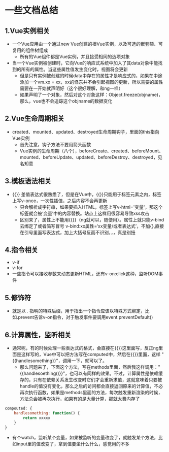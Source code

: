 # 一些文档总结

## 1.Vue实例相关
- 一个Vue应用由一个通过new Vue创建的根Vue实例，以及可选的嵌套额、可复用的组件树组成
    - 所有的Vue组件都是Vue实例，并且接受相同的选项对象
- 当一个Vue实例被创建时，它向Vue的响应式系统中加入了其data对象中能找到的所有的属性。当这些属性值发生变化时，视图将会更新
    - 但是只有实例被创建的时候data中存在的属性才是响应式的，如果在中途添加一个vm.xx = xx，xx的怪东并不会引起视图的更新，所以需要的属性需要在一开始就声明好（这个很好理解，和ng一样）
    - 如果声明了一个对象，然后对这个对象这样：Object.freeze(objname)，那么，vue也不会追踪这个objname的数据变化

## 2.Vue生命周期相关
- created、mounted、updated、destroyed生命周期钩子，里面的this指向Vue实例
    - 首先注意，钩子方法不要用箭头函数
    - Vue实例的生命周期（八个），beforeCreate、created、beforeMount、mounted、beforeUpdate、updated、beforeDestroy、destroyed，见名知意

## 3.模板语法相关
- {{}} 差值表达式很熟悉了，但是在Vue中，{{}}只能用于标签元素之内，标签上写v-once，一次性插值，之后内容不会再更新
    - 只会解析成字符串，如果要插入HTML，标签上写v-html='变量'，那这个标签就会被‘变量’中的内容替换。站点上这样用很容易导致xss攻击
    - 区别来了，属性上不能用{{}}（ng就可以，随便用）。属性上就只能v-bind去绑定了或者简写冒号 v-bind:xx属性=‘xx变量/或者表达式’，不加{},直接在引号里面写表达式，加上大括号反而不识别，，，真是别扭

## 4.指令相关
- v-if
- v-for
- 一些指令可以接收参数来动态更新HTML，还有v-on:click这种，监听DOM事件

## 5.修饰符
- 就是以 . 指明的特殊后缀，用于指出一个指令应该以特殊方式绑定，比如.prevent告诉v-on指令，对于触发事件要调用event.preventDefault()

## 6.计算属性，监听相关
- 通常呢，有的时候处理一些表达式的格式，会直接在{{}}这里面写，反正ng里面是这样写的，Vue中可以把方法写在computed中，然后在{{}}里面，这样 "{{handlesomething}}"，调用一下，就可以了。
    - 那么问题来了，下面这个方法，写在methods里面，然后我这样调用："{{handlesoething()}}"，也可以有同样的效果。不过，计算属性是依赖缓存的，只有在依赖关系发生改变时它们才会重新求值，这就意味着只要被handle的值没有变化，那么之后的访问都会直接返回原来的计算值，不必再次执行函数，如果是methods里面的方法，每次触发重新渲染的时候，方法总会被再次执行，如果有的是大量计算，那就太费内存了
```javascript
compouted: {
    handlesomething: function() {
        return xxxxx
    }
}
```
- 有个watch，监听某个变量，如果被监听的变量改变了，就触发某个方法，比如input里的值改变了，拿到值要坐什么什么，感觉用的不多